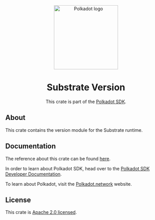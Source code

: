 <div align="center">

<img src="https://raw.githubusercontent.com/paritytech/polkadot-sdk/rzadp/readmes/docs/images/Polkadot_Logo_Horizontal_Pink_BlackOnWhite.png" alt="Polkadot logo" width="200">

# Substrate Version

This crate is part of the [Polkadot SDK](https://github.com/paritytech/polkadot-sdk/).

</div>

## About

This crate contains the version module for the Substrate runtime.

## Documentation

The reference about this crate can be found [here](https://paritytech.github.io/polkadot-sdk/master/sp_version).

In order to learn about Polkadot SDK, head over to the [Polkadot SDK Developer Documentation](https://paritytech.github.io/polkadot-sdk/master/polkadot_sdk_docs/index.html).

To learn about Polkadot, visit the [Polkadot.network](https://polkadot.network/) website.

## License

This crate is [Apache 2.0 licensed](https://spdx.org/licenses/Apache-2.0.html).

